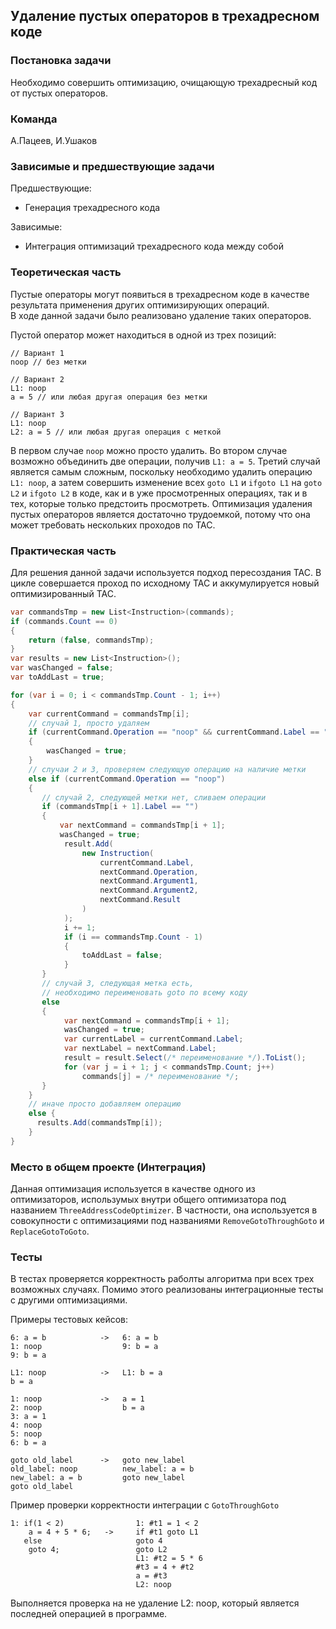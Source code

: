 
## Удаление пустых операторов в трехадресном коде  
  
### Постановка задачи  

Необходимо совершить оптимизацию, очищающую трехадресный код от пустых операторов.   
  
### Команда  

А.Пацеев, И.Ушаков  
  
### Зависимые и предшествующие задачи  

Предшествующие:

- Генерация трехадресного кода

Зависимые:

- Интеграция оптимизаций трехадресного кода между собой
  
### Теоретическая часть  

Пустые операторы могут появиться в трехадресном коде в качестве результата применения других оптимизирующих операций.  
В ходе данной задачи было реализовано удаление таких операторов.  
  
Пустой оператор может находиться в одной из трех позиций:  

```
// Вариант 1
noop // без метки
```  

```  
// Вариант 2
L1: noop  
a = 5 // или любая другая операция без метки  
```  
  
```
// Вариант 3  
L1: noop
L2: a = 5 // или любая другая операция с меткой
```
  
В первом случае `noop` можно просто удалить. Во втором случае возможно объединить две операции, получив `L1: a = 5`. Третий случай является самым сложным, поскольку необходимо удалить операцию `L1: noop`, а затем совершить изменение всех `goto L1` и `ifgoto L1`  на `goto L2` и `ifgoto L2` в коде, как и в уже просмотренных операциях, так и в тех, которые только предстоить просмотреть. Оптимизация удаления пустых операторов является достаточно трудоемкой, потому что она может требовать нескольких проходов по TAC.
  
### Практическая часть  
Для решения данной задачи используется подход пересоздания TAC. В цикле совершается проход по исходному TAC и аккумулируется новый оптимизированный TAC. 
```csharp
var commandsTmp = new List<Instruction>(commands);
if (commands.Count == 0)
{
	return (false, commandsTmp);
}
var results = new List<Instruction>();
var wasChanged = false;
var toAddLast = true;

for (var i = 0; i < commandsTmp.Count - 1; i++)  
{  
    var currentCommand = commandsTmp[i];
    // случай 1, просто удаляем
    if (currentCommand.Operation == "noop" && currentCommand.Label == "")
	{
		wasChanged = true;
	}
    // случаи 2 и 3, проверяем следующую операцию на наличие метки
	else if (currentCommand.Operation == "noop")
    {
	   // случай 2, следующей метки нет, сливаем операции
	   if (commandsTmp[i + 1].Label == "")
	   {
		   var nextCommand = commandsTmp[i + 1];
		   wasChanged = true;
			result.Add(
				new Instruction(
					currentCommand.Label,
					nextCommand.Operation,
					nextCommand.Argument1,
					nextCommand.Argument2,
					nextCommand.Result
				)
			);
			i += 1;
			if (i == commandsTmp.Count - 1)
			{
				toAddLast = false;
			}
	   }
	   // случай 3, следующая метка есть, 
	   // необходимо переименовать goto по всему коду
	   else
	   {
		   	var nextCommand = commandsTmp[i + 1];
			wasChanged = true;
			var currentLabel = currentCommand.Label;
			var nextLabel = nextCommand.Label;
			result = result.Select(/* переименование */).ToList();
			for (var j = i + 1; j < commandsTmp.Count; j++)
				commands[j] = /* переименование */;
	   }
    }
    // иначе просто добавляем операцию
    else {
	  results.Add(commandsTmp[i]);
    }
}
```
  
### Место в общем проекте (Интеграция)  

Данная оптимизация используется в качестве одного из оптимизаторов, использумых внутри общего оптимизатора под названием `ThreeAddressCodeOptimizer`. В частности, она используется в совокупности с оптимизациями под названиями `RemoveGotoThroughGoto` и `ReplaceGotoToGoto`.
  
### Тесты  
  
В тестах проверяется корректность раболты алгоритма при всех трех возможных случаях. Помимо этого реализованы интеграционные тесты с другими оптимизациями.

Примеры тестовых кейсов:
```
6: a = b   		 	->	 6: a = b
1: noop					 9: b = a
9: b = a

L1: noop    		->   L1: b = a
b = a

1: noop				->	 a = 1
2: noop			 		 b = a
3: a = 1
4: noop
5: noop
6: b = a

goto old_label		->	 goto new_label
old_label: noop			 new_label: a = b
new_label: a = b		 goto new_label
goto old_label
```

Пример проверки корректности интеграции с `GotoThroughGoto`
```
1: if(1 < 2)			 	1: #t1 = 1 < 2
	a = 4 + 5 * 6;   ->  	if #t1 goto L1
   else					 	goto 4
	goto 4;			    	goto L2
				         	L1: #t2 = 5 * 6
					     	#t3 = 4 + #t2
						 	a = #t3
					     	L2: noop
```

Выполняется проверка на не удаление L2: noop, который является последней операцией в программе.
